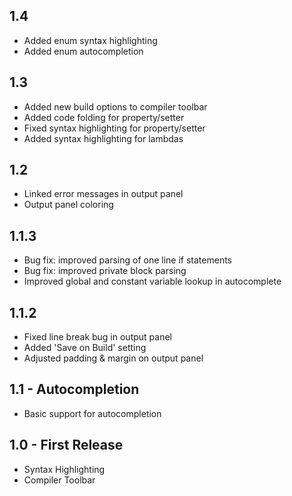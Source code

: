 ## 1.4
* Added enum syntax highlighting
* Added enum autocompletion

## 1.3
* Added new build options to compiler toolbar
* Added code folding for property/setter
* Fixed syntax highlighting for property/setter
* Added syntax highlighting for lambdas

## 1.2
* Linked error messages in output panel
* Output panel coloring

## 1.1.3
* Bug fix: improved parsing of one line if statements
* Bug fix: improved private block parsing
* Improved global and constant variable lookup in autocomplete

## 1.1.2
* Fixed line break bug in output panel
* Added 'Save on Build' setting
* Adjusted padding & margin on output panel

## 1.1 - Autocompletion
* Basic support for autocompletion

## 1.0 - First Release
* Syntax Highlighting
* Compiler Toolbar
